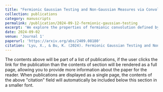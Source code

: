 ```yaml
---
title: "Fermionic Gaussian Testing and Non-Gaussian Measures via Convolution"
collection: publications
category: manuscripts
permalink: /publication/2024-09-12-fermionic-gaussian-testing
excerpt: 'We explore the properties of fermionic convolution defined by fermionic Gaussian unitary. A key finding is the purity invariance of pure Gaussian states under this convolution. Leveraging this property, we propose an efficient protocol to test the fermionic Gaussianity of pure states by using 3 copies of the input states. Furthermore, we introduce a new family of measures called ``Non-Gaussian Entropy,'' designed to quantify the fermionic non-Gaussianity of states.'
date: 2024-09-02
venue: 'Journal 1'
paperurl: 'https://arxiv.org/abs/2409.08180'
citation: 'Lyu, X., & Bu, K. (2024). Fermionic Gaussian Testing and Non-Gaussian Measures via Convolution. arXiv preprint arXiv:2409.08180.'
---
```


The contents above will be part of a list of publications, if the user clicks the link for the publication than the contents of section will be rendered as a full page, allowing you to provide more information about the paper for the reader. When publications are displayed as a single page, the contents of the above "citation" field will automatically be included below this section in a smaller font.